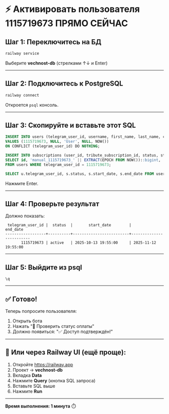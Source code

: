 # ⚡ Активировать пользователя 1115719673 ПРЯМО СЕЙЧАС

## Шаг 1: Переключитесь на БД

```bash
railway service
```

Выберите **vechnost-db** (стрелками ↑↓ и Enter)

---

## Шаг 2: Подключитесь к PostgreSQL

```bash
railway connect
```

Откроется `psql` консоль.

---

## Шаг 3: Скопируйте и вставьте этот SQL

```sql
INSERT INTO users (telegram_user_id, username, first_name, last_name, created_at)
VALUES (1115719673, NULL, 'User', NULL, NOW())
ON CONFLICT (telegram_user_id) DO NOTHING;

INSERT INTO subscriptions (user_id, tribute_subscription_id, status, start_date, end_date, created_at)
SELECT id, 'manual_1115719673_' || EXTRACT(EPOCH FROM NOW())::bigint, 'active', NOW(), NOW() + INTERVAL '30 days', NOW()
FROM users WHERE telegram_user_id = 1115719673;

SELECT u.telegram_user_id, s.status, s.start_date, s.end_date FROM users u LEFT JOIN subscriptions s ON s.user_id = u.id WHERE u.telegram_user_id = 1115719673;
```

Нажмите Enter.

---

## Шаг 4: Проверьте результат

Должно показать:
```
 telegram_user_id |  status  |       start_date        |        end_date
------------------+----------+-------------------------+-------------------------
       1115719673 | active   | 2025-10-13 19:55:00     | 2025-11-12 19:55:00
```

---

## Шаг 5: Выйдите из psql

```
\q
```

---

## ✅ Готово!

Теперь попросите пользователя:
1. Открыть бота
2. Нажать "🔄 Проверить статус оплаты"
3. Должно появиться: "✅ Доступ подтверждён!"

---

## 🎯 Или через Railway UI (ещё проще):

1. Откройте https://railway.app
2. Проект → **vechnost-db**
3. Вкладка **Data**
4. Нажмите **Query** (кнопка SQL запроса)
5. Вставьте SQL выше
6. Нажмите **Run**

---

**Время выполнения: 1 минута** ⏱️

